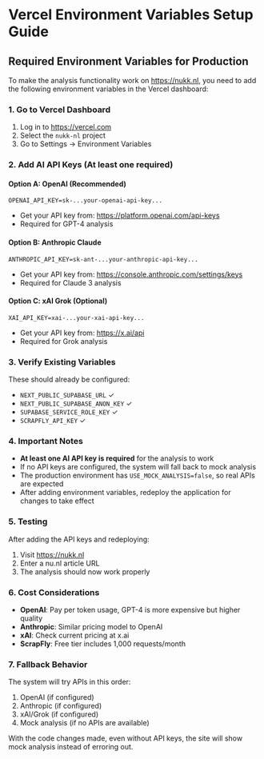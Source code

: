 # Vercel Environment Variables Setup Guide

## Required Environment Variables for Production

To make the analysis functionality work on https://nukk.nl, you need to add the following environment variables in the Vercel dashboard:

### 1. Go to Vercel Dashboard
1. Log in to https://vercel.com
2. Select the `nukk-nl` project
3. Go to Settings → Environment Variables

### 2. Add AI API Keys (At least one required)

#### Option A: OpenAI (Recommended)
```
OPENAI_API_KEY=sk-...your-openai-api-key...
```
- Get your API key from: https://platform.openai.com/api-keys
- Required for GPT-4 analysis

#### Option B: Anthropic Claude
```
ANTHROPIC_API_KEY=sk-ant-...your-anthropic-api-key...
```
- Get your API key from: https://console.anthropic.com/settings/keys
- Required for Claude 3 analysis

#### Option C: xAI Grok (Optional)
```
XAI_API_KEY=xai-...your-xai-api-key...
```
- Get your API key from: https://x.ai/api
- Required for Grok analysis

### 3. Verify Existing Variables

These should already be configured:
- `NEXT_PUBLIC_SUPABASE_URL` ✓
- `NEXT_PUBLIC_SUPABASE_ANON_KEY` ✓
- `SUPABASE_SERVICE_ROLE_KEY` ✓
- `SCRAPFLY_API_KEY` ✓

### 4. Important Notes

- **At least one AI API key is required** for the analysis to work
- If no API keys are configured, the system will fall back to mock analysis
- The production environment has `USE_MOCK_ANALYSIS=false`, so real APIs are expected
- After adding environment variables, redeploy the application for changes to take effect

### 5. Testing

After adding the API keys and redeploying:
1. Visit https://nukk.nl
2. Enter a nu.nl article URL
3. The analysis should now work properly

### 6. Cost Considerations

- **OpenAI**: Pay per token usage, GPT-4 is more expensive but higher quality
- **Anthropic**: Similar pricing model to OpenAI
- **xAI**: Check current pricing at x.ai
- **ScrapFly**: Free tier includes 1,000 requests/month

### 7. Fallback Behavior

The system will try APIs in this order:
1. OpenAI (if configured)
2. Anthropic (if configured)
3. xAI/Grok (if configured)
4. Mock analysis (if no APIs are available)

With the code changes made, even without API keys, the site will show mock analysis instead of erroring out.